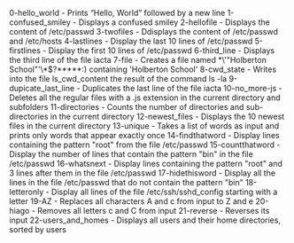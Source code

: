 0-hello_world		- Prints “Hello, World” followed by a new line
1-confused_smiley	- Displays a confused smiley
2-hellofile		- Displays the content of /etc/passwd
3-twofiles		- Ddisplays the content of /etc/passwd and /etc/hosts
4-lastlines		- Display the last 10 lines of /etc/passwd
5-firstlines		- Display the first 10 lines of /etc/passwd
6-third_line		- Displays the third line of the file iacta
7-file			- Creates a file named \*\\'"Holberton School"\'\\*$\?\*\*\*\*\*:) containing 'Holberton School'
8-cwd_state		- Writes into the file ls_cwd_content the result of the command ls -la
9-dupicate_last_line	- Duplicates the last line of the file iacta
10-no_more-js		- Deletes all the regular files with a .js extension in the current directory and subfolders
11-directories		- Counts the number of directories and sub-directories in the current directory
12-newest_files		- Displays the 10 newest files in the current directory
13-unique		- Takes a list of words as input and prints only words that appear exactly once
14-findthatword		- Display lines containing the pattern "root" from the file /etc/passwd
15-countthatword	- Display the number of lines that contain the pattern "bin" in the file /etc/passwd
16-whatsnext		- Display lines containing the pattern "root" and 3 lines after them in the file /etc/passwd
17-hidethisword		- Display all the lines in the file /etc/passwd that do not contain the pattern "bin"
18-letteronly		- Display all lines of the file /etc/ssh/sshd_config starting with a letter
19-AZ			- Replaces all characters A and c from input to Z and e
20-hiago		- Removes all letters c and C from input
21-reverse		- Reverses its input
22-users_and_homes	- Displays all users and their home directories, sorted by users
